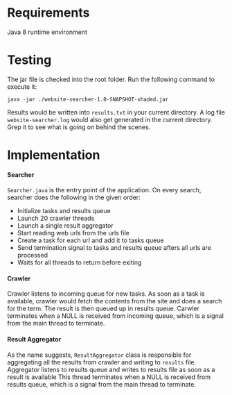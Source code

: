 # Requirements

Java 8 runtime environment

# Testing

The jar file is checked into the root folder. Run the following command to execute it:
  
```
java -jar ./website-searcher-1.0-SNAPSHOT-shaded.jar
```  

Results would be written into `results.txt` in your current directory. A log file `website-searcher.log` would also get 
generated in the current directory. Grep it to see what is going on behind the scenes.    
 
# Implementation

#### Searcher
`Searcher.java` is the entry point of the application. On every search, searcher does the following in the given order:

* Initialize tasks and results queue
* Launch 20 crawler threads
* Launch a single result aggregator
* Start reading web urls from the urls file
* Create a task for each url and add it to tasks queue
* Send termination signal to tasks and results queue afters all urls are processed
* Waits for all threads to return before exiting
  
#### Crawler  
Crawler listens to incoming queue for new tasks. As soon as a task is available, crawler would fetch the contents 
from the site and does a search for the term. The result is then queued up in results queue.
Carwler terminates when a NULL is received from incoming queue, which is a signal from
the main thread to terminate. 

#### Result Aggregator 
As the name suggests, `ResultAggregator` class is responsible for aggregating all the results from crawler and writing 
to `results` file. Aggregator listens to results queue and writes to results file as soon as a result is available
This thread terminates when a NULL is received from results queue, which is a signal from the main thread to terminate.
